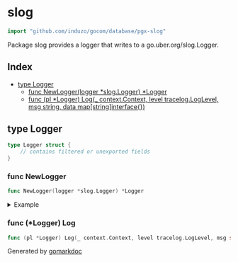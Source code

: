 <!-- Code generated by gomarkdoc. DO NOT EDIT -->

# slog

```go
import "github.com/induzo/gocom/database/pgx-slog"
```

Package slog provides a logger that writes to a go.uber.org/slog.Logger.

## Index

- [type Logger](<#type-logger>)
  - [func NewLogger(logger *slog.Logger) *Logger](<#func-newlogger>)
  - [func (pl *Logger) Log(_ context.Context, level tracelog.LogLevel, msg string, data map[string]interface{})](<#func-logger-log>)


## type Logger

```go
type Logger struct {
    // contains filtered or unexported fields
}
```

### func NewLogger

```go
func NewLogger(logger *slog.Logger) *Logger
```

<details><summary>Example</summary>
<p>

```go
package main

import (
	"context"
	"io"
	"log/slog"

	"github.com/jackc/pgx/v5/pgxpool"
	"github.com/jackc/pgx/v5/tracelog"

	slogadapter "github.com/induzo/gocom/database/pgx-slog"
)

func main() {
	textAdapter := slog.NewTextHandler(io.Discard, nil)
	logger := slog.New(textAdapter)

	pgxPool, _ := pgxpool.New(context.Background(), "postgres://postgres:postgres@localhost:5432/datawarehouse")

	pgxPool.Config().ConnConfig.Tracer = &tracelog.TraceLog{
		Logger:   slogadapter.NewLogger(logger),
		LogLevel: tracelog.LogLevelTrace,
	}
}
```

</p>
</details>

### func \(\*Logger\) Log

```go
func (pl *Logger) Log(_ context.Context, level tracelog.LogLevel, msg string, data map[string]interface{})
```



Generated by [gomarkdoc](<https://github.com/princjef/gomarkdoc>)

